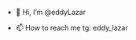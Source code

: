 - 👋 Hi, I’m @eddyLazar
<!-- - 👀 I’m interested in ... -->
<!-- - 🌱 I’m currently learning ... -->
<!-- - 💞️ I’m looking to collaborate on ... -->
- 📫 How to reach me tg: eddy_lazar

<!---
eddyLazar/eddyLazar is a ✨ special ✨ repository because its `README.md` (this file) appears on your GitHub profile.
You can click the Preview link to take a look at your changes.
--->
